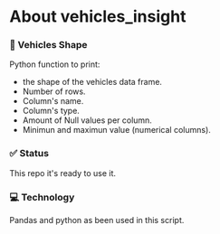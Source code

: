 # About vehicles_insight

### :car:  Vehicles Shape
Python function to print:
- the shape of the vehicles data frame. 
- Number of rows.
- Column's name.
- Column's type.
- Amount of Null values per column.
- Minimun and maximun value (numerical columns).

### :white_check_mark:  Status
This repo it's ready to use it. 

### :computer:  Technology
Pandas and python as been used in this script.
